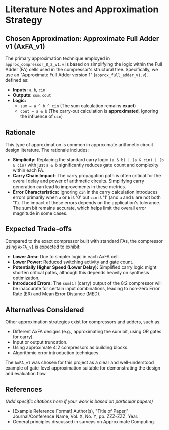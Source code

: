 # Literature Notes and Approximation Strategy

## Chosen Approximation: Approximate Full Adder v1 (AxFA_v1)

The primary approximation technique employed in `approx_compressor_8_2_v1.v` is based on simplifying the logic within the Full Adder (FA) cells used in the compressor's structural tree. Specifically, we use an "Approximate Full Adder version 1" (`approx_full_adder_v1.v`), defined as:

*   **Inputs:** `a`, `b`, `cin`
*   **Outputs:** `sum`, `cout`
*   **Logic:**
    *   `sum = a ^ b ^ cin`  (The sum calculation remains **exact**)
    *   `cout = a & b`       (The carry-out calculation is **approximated**, ignoring the influence of `cin`)

## Rationale

This type of approximation is common in approximate arithmetic circuit design literature. The rationale includes:

*   **Simplicity:** Replacing the standard carry logic `(a & b) | (a & cin) | (b & cin)` with just `a & b` significantly reduces gate count and complexity within each FA.
*   **Carry Chain Impact:** The carry propagation path is often critical for the overall delay and power of arithmetic circuits. Simplifying carry generation can lead to improvements in these metrics.
*   **Error Characteristics:** Ignoring `cin` in the carry calculation introduces errors primarily when `a` or `b` is '0' but `cin` is '1' (and `a` and `b` are not both '1'). The impact of these errors depends on the application's tolerance. The sum bit remains accurate, which helps limit the overall error magnitude in some cases.

## Expected Trade-offs

Compared to the exact compressor built with standard FAs, the compressor using `AxFA_v1` is expected to exhibit:

*   **Lower Area:** Due to simpler logic in each AxFA cell.
*   **Lower Power:** Reduced switching activity and gate count.
*   **Potentially Higher Speed (Lower Delay):** Simplified carry logic might shorten critical paths, although this depends heavily on synthesis optimization.
*   **Introduced Errors:** The `sum[1]` (carry) output of the 8:2 compressor will be inaccurate for certain input combinations, leading to non-zero Error Rate (ER) and Mean Error Distance (MED).

## Alternatives Considered

Other approximation strategies exist for compressors and adders, such as:

*   Different AxFA designs (e.g., approximating the sum bit, using OR gates for carry).
*   Input or output truncation.
*   Using approximate 4:2 compressors as building blocks.
*   Algorithmic error introduction techniques.

The `AxFA_v1` was chosen for this project as a clear and well-understood example of gate-level approximation suitable for demonstrating the design and evaluation flow.

## References

*(Add specific citations here if your work is based on particular papers)*

*   [Example Reference Format] Author(s), "Title of Paper," Journal/Conference Name, Vol. X, No. Y, pp. ZZZ-ZZZ, Year.
*   General principles discussed in surveys on Approximate Computing.
